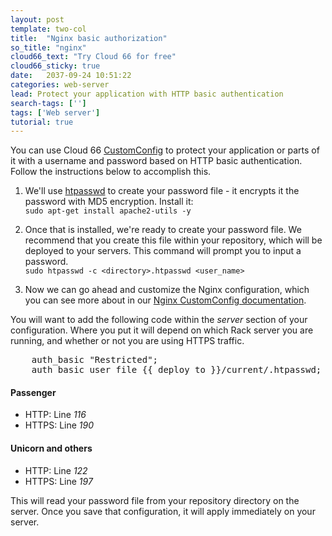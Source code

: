 ```yaml
---
layout: post
template: two-col
title:  "Nginx basic authorization"
so_title: "nginx"
cloud66_text: "Try Cloud 66 for free"
cloud66_sticky: true
date:   2037-09-24 10:51:22
categories: web-server
lead: Protect your application with HTTP basic authentication
search-tags: ['']
tags: ['Web server']
tutorial: true
---
```


You can use Cloud 66 [CustomConfig](/stack-features/custom-config.html) to protect your application or parts of it with a username and password based on HTTP basic authentication.
Follow the instructions below to accomplish this.

1. We'll use [htpasswd](http://httpd.apache.org/docs/2.2/programs/htpasswd.html) to create your password file - it encrypts it the password with MD5 encryption. Install it:
<br>`sudo apt-get install apache2-utils -y`<br>

2. Once that is installed, we're ready to create your password file. We recommend that you create this file within your repository, which will be deployed to your servers. This command will prompt you to input a password.
<br>`sudo htpasswd -c <directory>.htpasswd <user_name>`<br>

3. Now we can go ahead and customize the Nginx configuration, which you can see more about in our [Nginx CustomConfig documentation](/how-to/nginx-customconfig.html).

You will want to add the following code within the _server_ section of your configuration. Where you put it will depend on which Rack server you are running, and whether or not you are using HTTPS traffic.

<pre class="terminal">
	auth_basic "Restricted";
	auth_basic_user_file &#123;&#123; deploy_to &#125;&#125;/current/.htpasswd;
</pre>

#### Passenger
- HTTP: Line _116_
- HTTPS: Line _190_

#### Unicorn and others
- HTTP: Line _122_
- HTTPS: Line _197_

This will read your password file from your repository directory on the server. Once you save that configuration, it will apply immediately on your server.





